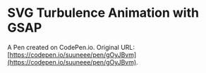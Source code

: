 # SVG Turbulence Animation with GSAP

A Pen created on CodePen.io. Original URL: [https://codepen.io/suuneee/pen/gOyJBvm](https://codepen.io/suuneee/pen/gOyJBvm).

